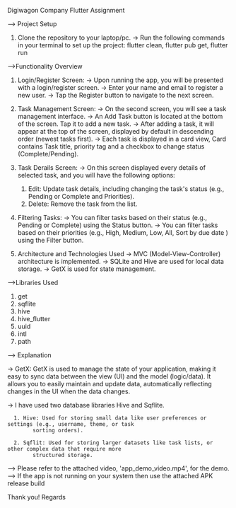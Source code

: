 Digiwagon Company Flutter Assignment

--> Project Setup

1. Clone the repository to your laptop/pc.
   -> Run the following commands in your terminal to set up the project:
   flutter clean, flutter pub get, flutter run

-->Functionality Overview

1. Login/Register Screen:
   -> Upon running the app, you will be presented with a login/register screen.
   -> Enter your name and email to register a new user.
   -> Tap the Register button to navigate to the next screen.

2. Task Management Screen:
   -> On the second screen, you will see a task management interface.
   -> An Add Task button is located at the bottom of the screen. Tap it to add a new task.
   -> After adding a task, it will appear at the top of the screen, displayed by default in
   descending order (newest tasks first).
   -> Each task is displayed in a card view, Card contains Task title, priority tag and a checkbox
   to change status (Complete/Pending).

3. Task Derails Screen:
   -> On this screen displayed every details of selected task, and you will have the following
   options:
    1. Edit: Update task details, including changing the task's status (e.g., Pending or Complete
       and Priorities).
    2. Delete: Remove the task from the list.

4. Filtering Tasks:
   -> You can filter tasks based on their status (e.g., Pending or Complete) using the Status
   button.
   -> You can filter tasks based on their priorities (e.g., High, Medium, Low, All, Sort by due
   date ) using the Filter button.

5. Architecture and Technologies Used
   -> MVC (Model-View-Controller) architecture is implemented.
   -> SQLite and Hive are used for local data storage.
   -> GetX is used for state management.

-->Libraries Used

1. get
2. sqflite
3. hive
4. hive_flutter
5. uuid
6. intl
7. path

--> Explanation

   -> GetX: GetX is used to manage the state of your application, making it easy to sync data between the view (UI) and the model (logic/data).
            It allows you to easily maintain and update data, automatically reflecting changes in the UI when the data changes.


   -> I have used two database libraries Hive and Sqflite.

      1. Hive: Used for storing small data like user preferences or settings (e.g., username, theme, or task
            sorting orders).

      2. Sqflit: Used for storing larger datasets like task lists, or other complex data that require more
            structured storage.

--> Please refer to the attached video, 'app_demo_video.mp4', for the demo.
--> If the app is not running on your system then use the attached APK release build

Thank you! Regards
